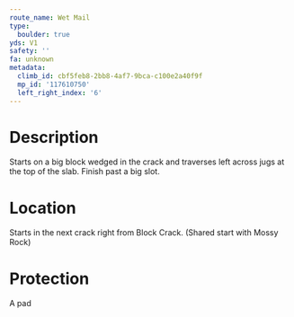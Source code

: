 ```yaml
---
route_name: Wet Mail
type:
  boulder: true
yds: V1
safety: ''
fa: unknown
metadata:
  climb_id: cbf5feb8-2bb8-4af7-9bca-c100e2a40f9f
  mp_id: '117610750'
  left_right_index: '6'
---
```

# Description
Starts on a big block wedged in the crack and traverses left across jugs at the top of the slab. Finish past a big slot.

# Location
Starts in the next crack right from Block Crack. (Shared start with Mossy Rock)

# Protection
A pad

